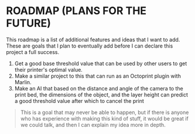 # ROADMAP (PLANS FOR THE FUTURE)
This roadmap is a list of additional features and ideas that I want to add. These are goals that I plan to eventually add before I can declare this project a full success.

1. Get a good base threshold value that can be used by other users to get their printer's optimal value.
2. Make a similar project to this that can run as an Octoprint plugin with Marlin.
3. Make an AI that based on the distance and angle of the camera to the print bed, the dimensions of the object, and the layer height can predict a good threshold value after which to cancel the print
> This is a goal that may never be able to happen, but if there is anyone who has experience with making this kind of stuff, it would be great if we could talk, and then I can explain my idea more in depth.
